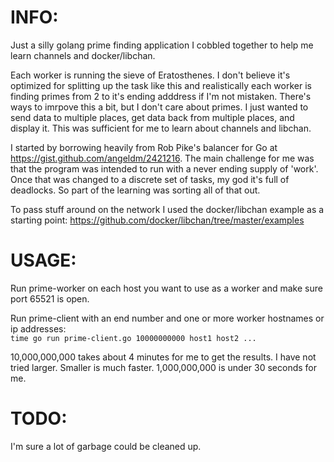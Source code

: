 INFO:
=====
Just a silly golang prime finding application I cobbled together to help me learn channels and docker/libchan.

Each worker is running the sieve of Eratosthenes. I don't believe it's optimized for splitting up the task like this and realistically each worker is finding primes from 2 to it's ending adddress if I'm not mistaken. There's ways to imrpove this a bit, but I don't care about primes. I just wanted to send data to multiple places, get data back from multiple places, and display it. This was sufficient for me to learn about channels and libchan.

I started by borrowing heavily from Rob Pike's balancer for Go at https://gist.github.com/angeldm/2421216. The main challenge for me was that the program was intended to run with a never ending supply of 'work'. Once that was changed to a discrete set of tasks, my god it's full of deadlocks. So part of the learning was sorting all of that out.

To pass stuff around on the network I used the docker/libchan example as a starting point:
https://github.com/docker/libchan/tree/master/examples

USAGE:
======
Run prime-worker on each host you want to use as a worker and make sure port 65521 is open.  

Run prime-client with an end number and one or more worker hostnames or ip addresses:    
```time go run prime-client.go 10000000000 host1 host2 ...```

10,000,000,000 takes about 4 minutes for me to get the results. I have not tried larger. Smaller is much faster. 1,000,000,000 is under 30 seconds for me.

TODO:
=====
I'm sure a lot of garbage could be cleaned up.
